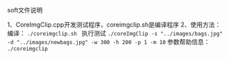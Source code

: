 soft文件说明

1、CoreImgClip.cpp开发测试程序，coreimgclip.sh是编译程序
2、使用方法：
    编译：
    ```./coreimgclip.sh
    ```
    执行测试
    ```
        ./coreImgClip -s "../images/bags.jpg" -d "../images/newbags.jpg" -w 300 -h 200 -p 1 -m 10
    ```
    参数帮助信息：
    ```
        ./coreimgclip
    ```


